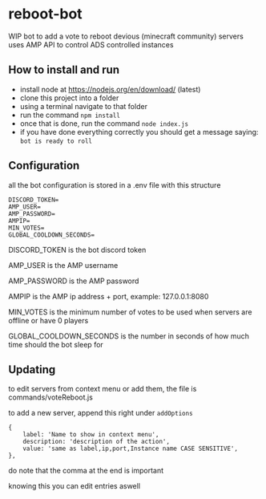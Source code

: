# reboot-bot

WIP bot to add a vote to reboot devious (minecraft community) servers
uses AMP API to control ADS controlled instances
## How to install and run

- install node at https://nodejs.org/en/download/   (latest)
- clone this project into a folder
- using a terminal navigate to that folder
- run the command ``npm install``
- once that is done, run the command ``node index.js``
- if you have done everything correctly you should get a message saying: `bot is ready to roll`

## Configuration

all the bot configuration is stored in a .env file
with this structure

```
DISCORD_TOKEN=
AMP_USER=
AMP_PASSWORD=
AMPIP=
MIN_VOTES=
GLOBAL_COOLDOWN_SECONDS=
```
DISCORD_TOKEN is the bot discord token

AMP_USER is the AMP username

AMP_PASSWORD is the AMP password

AMPIP is the AMP ip address + port, example: 127.0.0.1:8080

MIN_VOTES is the minimum number of votes to be used when servers are offline or have 0 players

GLOBAL_COOLDOWN_SECONDS is the number in seconds of how much time should the bot sleep for

## Updating

to edit servers from context menu or add them, the file is commands/voteReboot.js

to add a new server, append this right under ``addOptions``

```
{
    label: 'Name to show in context menu',
    description: 'description of the action',
    value: 'same as label,ip,port,Instance name CASE SENSITIVE',
},
```
do note that the comma at the end is important

knowing this you can edit entries aswell